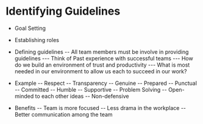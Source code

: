 # Identifying Guidelines

- Goal Setting
- Establishing roles
- Defining guidelines
-- All team members must be involve in providing guidelines
--- Think of Past experience with successful teams
--- How do we build an environment of trust and productivity
--- What is most needed in our environment to allow us each to succeed in our work?

- Example
-- Respect
-- Transparency
-- Genuine
-- Prepared
-- Punctual
-- Committed
-- Humble
-- Supportive
-- Problem Solving
-- Open-minded to each other ideas
-- Non-defensive

- Benefits
-- Team is more focused
-- Less drama in the workplace
-- Better communication among the team
